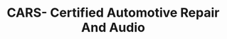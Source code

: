 ---
title: "CARS- Certified Automotive Repair And Audio"
url: /rockland/cars-certified-automotive-repair-and-audio/
shop: car repair
---